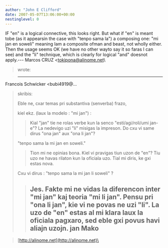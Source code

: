 ```yaml
---
author: "John E Clifford"
date: 2007-05-07T13:06:00+00:00
nestinglevel: 0
---
```

IF "en" is a logical connective, this looks right. But what if "en" is meant tobe (as it appearsin the case with "tenpo sama la") a composing one: "mi jan en soweli" meaning Iam a composite ofman and beast, not wholly either. Then the usage seems OK (we have no other wayto say it so faras I can see) and the "li" technique, which is clearly for logical "and" doesnot apply.---
 Marcos CRUZ <[tokipona@alinome.net](mailto://tokipona@alinome.net)\
> wrote:

> ---
 Francois Schwicker <bubi4919@...
> skribis:
>> 
> Eble ne, cxar temas pri substantiva (senverba) frazo,
> 
> kiel ekz. (laux la modelo : "mi jan") :
>> Kial "jan" tie ne rolas verbe kun la senco "esti/agi/roli/umi jan-e"?
> La nedevigo uzi "li" misigas la impreson. Do cxu vi same dirus "ona
> jan" aux "ona li jan"?
>> 
> "tenpo sama la mi jan en soweli."
>> Tion mi ne opinias bona. Kiel vi pravigas tiun uzon de "en"? Tiu uzo
> ne havas rilaton kun la oficiala uzo. Tial mi diris, ke gxi estas
> nova.
>> 
> Cxu vi dirus : "tenpo sama la mi jan li soweli" ?
>> Jes. Fakte mi ne vidas la diferencon inter "mi jan" kaj teoria "mi li
> jan". Pensu pri "ona li jan", kie vi ne povas ne uzi "li".
>> La uzo de "en" estas al mi klara laux la oficiala pagxaro, sed eble
> gxi povus havi aliajn uzojn.
>> jan Mako
>> --

> [http://alinome.net](http://alinome.net)\
>>